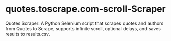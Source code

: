 # quotes.toscrape.com-scroll-Scraper
Quotes Scraper: A Python Selenium script that scrapes quotes and authors from Quotes to Scrape, supports infinite scroll, optional delays, and saves results to results.csv.
